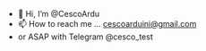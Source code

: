 - 👋 Hi, I’m @CescoArdu
- 📫 How to reach me ... cescoarduini@gmail.com
-  or ASAP with Telegram @cesco_test



